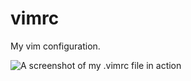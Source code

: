 # vimrc

My vim configuration. 

![A screenshot of my .vimrc file in action](http://i.imgur.com/OoK1Ied.png)
